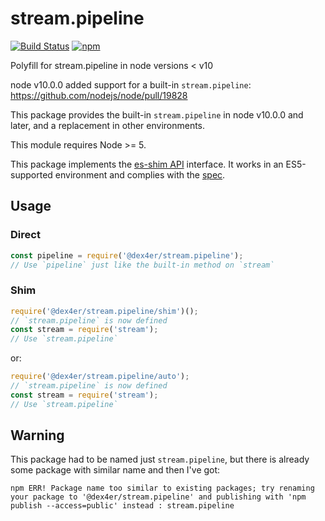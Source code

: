 # stream.pipeline

<!-- markdownlint-disable MD013 -->
[![Build Status](https://secure.travis-ci.org/dex4er/js-stream.pipeline.svg)](http://travis-ci.org/dex4er/js-stream.pipeline) [![npm](https://img.shields.io/npm/v/@dex4er/stream.pipeline.svg)](https://www.npmjs.com/package/@dex4er/stream.pipeline)
<!-- markdownlint-enable MD013 -->

Polyfill for stream.pipeline in node versions &lt; v10

node v10.0.0 added support for a built-in `stream.pipeline`:
<https://github.com/nodejs/node/pull/19828>

This package provides the built-in `stream.pipeline` in node v10.0.0 and later,
and a replacement in other environments.

This module requires Node >= 5.

This package implements the [es-shim API](https://github.com/es-shims/api)
interface. It works in an ES5-supported environment and complies with the
[spec](http://www.ecma-international.org/ecma-262/6.0/).

## Usage

### Direct

```js
const pipeline = require('@dex4er/stream.pipeline');
// Use `pipeline` just like the built-in method on `stream`
```

### Shim

```js
require('@dex4er/stream.pipeline/shim')();
// `stream.pipeline` is now defined
const stream = require('stream');
// Use `stream.pipeline`
```

or:

```js
require('@dex4er/stream.pipeline/auto');
// `stream.pipeline` is now defined
const stream = require('stream');
// Use `stream.pipeline`
```

## Warning

This package had to be named just `stream.pipeline`, but there is already some
package with similar name and then I've got:

<!-- markdownlint-disable MD013 -->

```console
npm ERR! Package name too similar to existing packages; try renaming your package to '@dex4er/stream.pipeline' and publishing with 'npm publish --access=public' instead : stream.pipeline
```

<!-- markdownlint-enable MD013 -->
